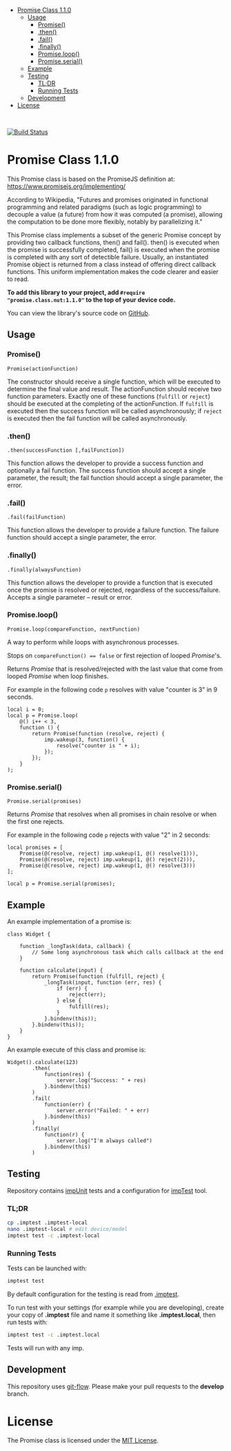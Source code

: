<!-- START doctoc generated TOC please keep comment here to allow auto update -->
<!-- DON'T EDIT THIS SECTION, INSTEAD RE-RUN doctoc TO UPDATE -->


- [Promise Class 1.1.0](#promise-class-110)
  - [Usage](#usage)
    - [Promise()](#promise)
    - [.then()](#then)
    - [.fail()](#fail)
    - [.finally()](#finally)
    - [Promise.loop()](#promiseloop)
    - [Promise.serial()](#promiseserial)
  - [Example](#example)
  - [Testing](#testing)
    - [TL;DR](#tldr)
    - [Running Tests](#running-tests)
  - [Development](#development)
- [License](#license)

<!-- END doctoc generated TOC please keep comment here to allow auto update -->

<br />

[![Build Status](https://travis-ci.org/electricimp/Promise.svg?branch=develop)](https://travis-ci.org/electricimp/Promise)

# Promise Class 1.1.0

This Promise class is based on the PromiseJS definition at:
https://www.promisejs.org/implementing/

According to Wikipedia, "Futures and promises originated in functional programming and
related paradigms (such as logic programming) to decouple a value (a future) from how
it was computed (a promise), allowing the computation to be done more flexibly, notably
by parallelizing it."

This Promise class implements a subset of the generic Promise concept by
providing two callback functions, then() and fail(). then() is executed when the
promise is successfully completed, fail() is executed when the promise is completed
with any sort of detectible failure. Usually, an instantiated Promise object is
returned from a class instead of offering direct callback functions. This uniform
implementation makes the code clearer and easier to read.

**To add this library to your project, add `#require "promise.class.nut:1.1.0"` to the top of your device code.**

You can view the library's source code on [GitHub](https://github.com/electricimp/Promise/tree/v1.1.0).

## Usage

### Promise()

`Promise(actionFunction)`

The constructor should receive a single function, which will be executed to determine the final value and result. The actionFunction should receive two function parameters. Exactly one of these functions (`fulfill` or `reject`) should be executed at the completing of the actionFunction. If `fulfill` is executed then the success function will be called asynchronously; if `reject` is executed then the fail function will be called asynchronously.

### .then()

`.then(successFunction [,failFunction])`

This function allows the developer to provide a success function and optionally a fail function. The success function should accept a single parameter, the result; the fail function should accept a single parameter, the error.

### .fail()

`.fail(failFunction)`

This function allows the developer to provide a failure function. The failure function should accept a single parameter, the error.

### .finally()

`.finally(alwaysFunction)`

This function allows the developer to provide a function that is executed once the promise is resolved or rejected, regardless of the success/failure. Accepts a single parameter – result or error.

### Promise.loop()

`Promise.loop(compareFunction, nextFunction)`

A way to perform while loops with asynchronous processes.

Stops on `compareFunction() == false` or first rejection of looped _Promise_'s.

Returns _Promise_ that is resolved/rejected with the last value that come from looped _Promise_ when loop finishes.

For example in the following code `p` resolves with value "counter is 3" in 9 seconds.

```squirrel
local i = 0;
local p = Promise.loop(
    @() i++ < 3,
    function () {
        return Promise(function (resolve, reject) {
            imp.wakeup(3, function() {
                resolve("counter is " + i);
            });
        });
    }
);
```


### Promise.serial()

`Promise.serial(promises)`

Returns _Promise_ that resolves when all promises in chain resolve or when the first one rejects.

For example in the following code `p` rejects with value "2" in 2 seconds:

```squirrel
local promises = [
    Promise(@(resolve, reject) imp.wakeup(1, @() resolve(1))),
    Promise(@(resolve, reject) imp.wakeup(1, @() reject(2))),
    Promise(@(resolve, reject) imp.wakeup(1, @() resolve(3)))
];

local p = Promise.serial(promises);
```

## Example

An example implementation of a promise is:

```squirrel
class Widget {

    function _longTask(data, callback) {
        // Some long asynchronous task which calls callback at the end
    }

    function calculate(input) {
        return Promise(function (fulfill, reject) {
            _longTask(input, function (err, res) {
                if (err) {
                    reject(err);
                } else {
                    fulfill(res);
                }
            }.bindenv(this));
        }.bindenv(this));
    }
}
```

An example execute of this class and promise is:

```squirrel
Widget().calculate(123)
        .then(
            function(res) {
                server.log("Success: " + res)
            }.bindenv(this)
        )
        .fail(
            function(err) {
                server.error("Failed: " + err)
            }.bindenv(this)
        )
        .finally(
            function(r) {
                server.log("I'm always called")
            }.bindenv(this)
        )
```

## Testing

Repository contains [impUnit](https://github.com/electricimp/impUnit) tests and a configuration for [impTest](https://github.com/electricimp/impTest) tool.

### TL;DR

```bash
cp .imptest .imptest-local
nano .imptest-local # edit device/model
imptest test -c .imptest-local
```

### Running Tests

Tests can be launched with:

```bash
imptest test
```

By default configuration for the testing is read from [.imptest](https://github.com/electricimp/impTest/blob/develop/docs/imptest-spec.md).

To run test with your settings (for example while you are developing), create your copy of **.imptest** file and name it something like **.imptest.local**, then run tests with:

 ```bash
 imptest test -c .imptest.local
 ```

Tests will run with any imp.


## Development

This repository uses [git-flow](http://jeffkreeftmeijer.com/2010/why-arent-you-using-git-flow/).
Please make your pull requests to the __develop__ branch.

# License

The Promise class is licensed under the [MIT License](./LICENSE.txt).
